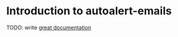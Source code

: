 # Introduction to autoalert-emails

TODO: write [great documentation](http://jacobian.org/writing/what-to-write/)
